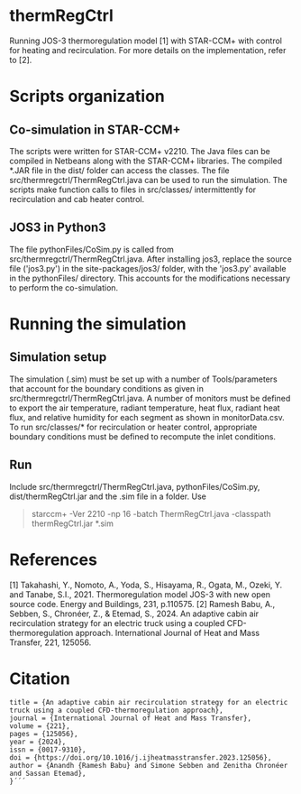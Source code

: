 # thermRegCtrl
Running JOS-3 thermoregulation model [1] with STAR-CCM+ with control for heating and recirculation. 
For more details on the implementation, refer to [2].

# Scripts organization
## Co-simulation in STAR-CCM+
The scripts were written for STAR-CCM+ v2210. The Java files can be compiled in Netbeans along with the STAR-CCM+ libraries. The compiled *.JAR file in the dist/ folder can access the classes.
The file src/thermregctrl/ThermRegCtrl.java can be used to run the simulation. The scripts make function calls to files in src/classes/ intermittently for recirculation and cab heater control. 

## JOS3 in Python3
The file pythonFiles/CoSim.py is called from src/thermregctrl/ThermRegCtrl.java. After installing jos3, replace the source file ('jos3.py') in the site-packages/jos3/ folder, with the 'jos3.py' available in the pythonFiles/ directory.
This accounts for the modifications necessary to perform the co-simulation.

# Running the simulation
## Simulation setup
The simulation (.sim) must be set up with a number of Tools/parameters that account for the boundary conditions as given in src/thermregctrl/ThermRegCtrl.java.
A number of monitors must be defined to export the air temperature, radiant temperature, heat flux, radiant heat flux, and relative humidity for each segment as shown in monitorData.csv.
To run src/classes/* for recirculation or heater control, appropriate boundary conditions must be defined to recompute the inlet conditions. 

## Run
Include src/thermregctrl/ThermRegCtrl.java, pythonFiles/CoSim.py, dist/thermRegCtrl.jar and the .sim file in a folder.
Use 
> starccm+ -Ver 2210 -np 16 -batch ThermRegCtrl.java -classpath thermRegCtrl.jar *.sim

# References
[1] Takahashi, Y., Nomoto, A., Yoda, S., Hisayama, R., Ogata, M., Ozeki, Y. and Tanabe, S.I., 2021. Thermoregulation model JOS-3 with new open source code. Energy and Buildings, 231, p.110575.
[2] Ramesh Babu, A., Sebben, S., Chronéer, Z., & Etemad, S., 2024. An adaptive cabin air recirculation strategy for an electric truck using a coupled CFD-thermoregulation approach. International Journal of Heat and Mass Transfer, 221, 125056.

# Citation
```@article{RAMESHBABU2024125056,
title = {An adaptive cabin air recirculation strategy for an electric truck using a coupled CFD-thermoregulation approach},
journal = {International Journal of Heat and Mass Transfer},
volume = {221},
pages = {125056},
year = {2024},
issn = {0017-9310},
doi = {https://doi.org/10.1016/j.ijheatmasstransfer.2023.125056},
author = {Anandh {Ramesh Babu} and Simone Sebben and Zenitha Chronéer and Sassan Etemad},
}´´´
